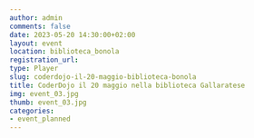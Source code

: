 ```yaml
---
author: admin
comments: false
date: 2023-05-20 14:30:00+02:00
layout: event
location: biblioteca_bonola
registration_url:
type: Player
slug: coderdojo-il-20-maggio-biblioteca-bonola
title: CoderDojo il 20 maggio nella biblioteca Gallaratese
img: event_03.jpg
thumb: event_03.jpg
categories:
- event_planned
---
```

